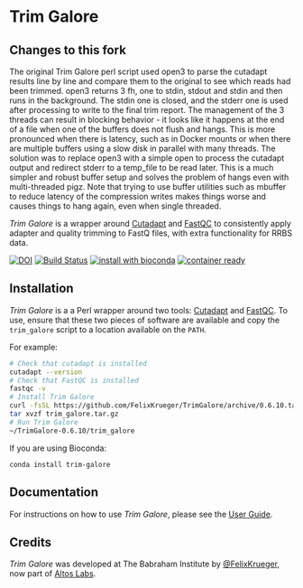 # Trim Galore

## Changes to this fork
The original Trim Galore perl script used open3 to parse the cutadapt results line by line and compare them to the original to see which reads had been trimmed. open3 returns 3 fh, one to stdin, stdout and stdin and then runs in the background. The stdin one is closed, and the stderr one is used after processing to write to the final trim report. The management of the 3 threads can result in blocking behavior - it looks like it happens at the end of a file when one of the buffers does not flush and hangs. This is more pronounced when there is latency, such as in Docker mounts or when there are multiple buffers using a slow disk in parallel with many threads. The solution was to replace open3 with a simple open to process the cutadapt output and redirect stderr to a temp_file to be read later. This is a much simpler and robust buffer setup and solves the problem of hangs even with multi-threaded pigz. Note that trying to use buffer utilities such as mbuffer to reduce latency of the compression writes makes things worse and causes things to hang again, even when single threaded.


_Trim Galore_ is a wrapper around [Cutadapt](https://github.com/marcelm/cutadapt) and [FastQC](http://www.bioinformatics.babraham.ac.uk/projects/fastqc/) to consistently apply adapter and quality trimming to FastQ files, with extra functionality for RRBS data.

[![DOI](https://zenodo.org/badge/62039322.svg)](https://zenodo.org/badge/latestdoi/62039322)
[![Build Status](https://travis-ci.org/FelixKrueger/TrimGalore.svg?branch=master)](https://travis-ci.org/FelixKrueger/TrimGalore)
[![install with bioconda](https://img.shields.io/badge/install%20with-bioconda-brightgreen.svg)](https://bioconda.github.io/recipes/trim-galore/README.html)
[![container ready](https://quay.io/repository/biocontainers/trim-galore/status)](https://quay.io/repository/biocontainers/trim-galore)


## Installation
_Trim Galore_ is a a Perl wrapper around two tools: [Cutadapt](https://github.com/marcelm/cutadapt) and [FastQC](http://www.bioinformatics.babraham.ac.uk/projects/fastqc/). To use, ensure that these two pieces of software are available and copy the `trim_galore` script to a location available on the `PATH`.

For example:
```bash
# Check that cutadapt is installed
cutadapt --version
# Check that FastQC is installed
fastqc -v
# Install Trim Galore
curl -fsSL https://github.com/FelixKrueger/TrimGalore/archive/0.6.10.tar.gz -o trim_galore.tar.gz
tar xvzf trim_galore.tar.gz
# Run Trim Galore
~/TrimGalore-0.6.10/trim_galore
```

If you are using Bioconda:
```
conda install trim-galore
```

## Documentation
For instructions on how to use _Trim Galore_, please see the [User Guide](Docs/Trim_Galore_User_Guide.md).

## Credits
_Trim Galore_ was developed at The Babraham Institute by [@FelixKrueger](https://github.com/FelixKrueger/), now part of [Altos Labs](https://altoslabs.com/).
